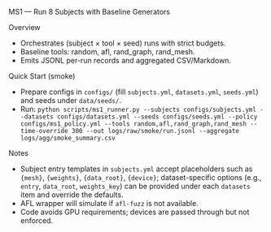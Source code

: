 MS1 — Run 8 Subjects with Baseline Generators

Overview
- Orchestrates (subject × tool × seed) runs with strict budgets.
- Baseline tools: random, afl, rand_graph, rand_mesh.
- Emits JSONL per-run records and aggregated CSV/Markdown.

Quick Start (smoke)
- Prepare configs in `configs/` (fill `subjects.yml`, `datasets.yml`, `seeds.yml`) and seeds under `data/seeds/`.
- Run:
  `python scripts/ms1_runner.py --subjects configs/subjects.yml --datasets configs/datasets.yml --seeds configs/seeds.yml --policy configs/ms1_policy.yml --tools random,afl,rand_graph,rand_mesh --time-override 300 --out logs/raw/smoke/run.jsonl --aggregate logs/agg/smoke_summary.csv`

Notes
- Subject entry templates in `subjects.yml` accept placeholders such as `{mesh}`, `{weights}`, `{data_root}`, `{device}`; dataset-specific options (e.g., `entry`, `data_root`, `weights_key`) can be provided under each `datasets` item and override the defaults.
- AFL wrapper will simulate if `afl-fuzz` is not available.
- Code avoids GPU requirements; devices are passed through but not enforced.
